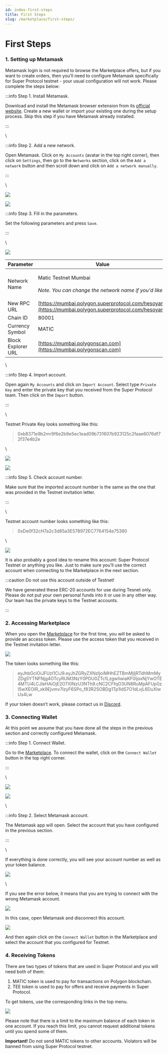 ```yaml
---
id: index-first-steps
title: First Steps
slug: /marketplace/first-steps/
---
```


# First Steps

### 1. Setting up Metamask

Metamask login is not required to browse the Marketplace offers, but if you want to create orders, then you’ll need to configure Metamask specifically for Super Protocol testnet - your usual configuration will not work. Please complete the steps below:

:::info Step 1. Install Metamask.

Download and install the Metamask browser extension from its [official website](https://metamask.io/). Create a new wallet or import your existing one during the setup process. Skip this step if you have Metamask already installed.

:::

\


:::info Step 2. Add a new network.

Open Metamask. Click on `My Accounts` (avatar in the top right corner), then click on `Settings`, then go to the `Networks` section, click on the `Add a network` button and then scroll down and click on `Add a network manually`.

:::

\


![](images/metamask\_1.png'\).default%7D)

![](images/metamask\_2.png'\).default%7D)

:::info Step 3. Fill in the parameters.

Set the following parameters and press `Save`.

:::

\


![](images/metamask\_3.png'\).default%7D)

| Parameter          | Value                                                                                                |
| ------------------ | ---------------------------------------------------------------------------------------------------- |
| Network Name       | <p>Matic Testnet Mumbai<br><br><em>Note. You can change the network name if you'd like.</em></p>     |
| New RPC URL        | [https://mumbai.polygon.superprotocol.com/hesoyam](https://mumbai.polygon.superprotocol.com/hesoyam) |
| Chain ID           | 80001                                                                                                |
| Currency Symbol    | MATIC                                                                                                |
| Block Explorer URL | [https://mumbai.polygonscan.com](https://mumbai.polygonscan.com)                                     |

\


:::info Step 4. Import account.

Open again `My Accounts` and click on `Import Account`. Select type `Private Key` and enter the private key that you received from the Super Protocol team. Then click on the `Import` button.

:::

\


Testnet Private Key looks something like this:

> 0xb8371e9b2mr9f6e2b9e5ec1ead09b731607b923125c2faae6076df72f37e4b2e

\


![](images/metamask\_4.png'\).default%7D)

![](images/metamask\_5.png'\).default%7D)

:::info Step 5. Check account number.

Make sure that the imported account number is the same as the one that was provided in the Testnet invitation letter.

:::

\


Testnet account number looks something like this:

> 0xDe0f32cH7a2c3d85a3E578972EC7764154e75380

\


![](images/metamask\_6.png'\).default%7D)

It is also probably a good idea to rename this account: Super Protocol Testnet or anything you like. Just to make sure you’ll use the correct account when connecting to the Marketplace in the next section.

:::caution Do not use this account outside of Testnet!

We have generated these ERC-20 accounts for use during Tesnet only. Please do not put your own personal funds into it or use in any other way. Our team has the private keys to the Testnet accounts.

:::

### 2. Accessing Marketplace

When you open the [Marketplace](https://marketplace.superprotocol.com/) for the first time, you will be asked to provide an access token. Please use the access token that you received in the Testnet invitation letter.

![](images/access\_token.png'\).default%7D)

The token looks something like this:

> eyJhbGciOiJFUzI1CiJ9.eyJhZGRyZXNzIjoiMHhEZTBmMjljRTdhMmMyZDg5YTNFNjg4OTcyRUM3NzY0PDU0ZTc1LzgwIiwiaKF0IjoxNjYwOTE4MTU4LCJleHAiOjE2OTI0NzU3NTh9.cNC2CFfqO3UN8RuMpAFUp0zI5wXEOIR\_xk9Ejvmv7lzyF6SPo\_f83R2SOBDg1Tp1ldS7O1dLvjL6DuXlwUs4Lw

If your token doesn’t work, please contact us in [Discord](https://discord.com/invite/superprotocol).

### 3. Connecting Wallet

At this point we assume that you have done all the steps in the previous section and correctly configured Metamask.

:::info Step 1. Connect Wallet.

Go to the [Marketplace](https://marketplace.superprotocol.com). To connect the wallet, click on the `Connect Wallet` button in the top right corner.

:::

\


![](images/metamask\_7.png'\).default%7D)

![](images/metamask\_8.png'\).default%7D)

\


:::info Step 2. Select Metamask account.

The Metamask app will open. Select the account that you have configured in the previous section.

:::

\


If everything is done correctly, you will see your account number as well as your token balance.

![](images/metamask\_9.png'\).default%7D)

\


If you see the error below, it means that you are trying to connect with the wrong Metamask account.

![](images/metamask\_10.png'\).default%7D)

In this case, open Metamask and disconnect this account.

![](images/metamask\_11.png'\).default%7D)

And then again click on the `Connect Wallet` button in the Marketplace and select the account that you configured for Testnet.

### 4. Receiving Tokens

There are two types of tokens that are used in Super Protocol and you will need both of them:

1. MATIC token is used to pay for transactions on Polygon blockchain.
2. TEE token is used to pay for offers and receive payments in Super Protocol.

To get tokens, use the corresponding links in the top menu.

![](images/metamask\_12.png'\).default%7D)

Please note that there is a limit to the maximum balance of each token in one account. If you reach this limit, you cannot request additional tokens until you spend some of them.

**Important!** Do not send MATIC tokens to other accounts. Violators will be banned from using Super Protocol testnet.
